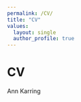 ```yaml
---
permalink: /CV/
title: "CV"
values:
  layout: single
  author_profile: true
---
```


# CV

Ann Karring
